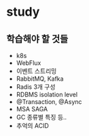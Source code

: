 # study

## 학습해야 할 것들

- k8s
- WebFlux
- 이벤트 스트리밍
- RabbitMQ, Kafka
- Radis 3개 구성
- RDBMS isolation level
- @Transaction, @Async
- MSA SAGA 
- GC 종류별 특징 등..
- 추억의 ACID
